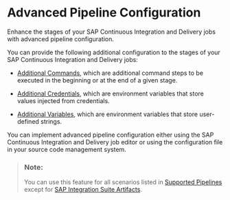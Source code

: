 <!-- loioc8314b6c8e564f42925e9d10453bd541 -->

# Advanced Pipeline Configuration

Enhance the stages of your SAP Continuous Integration and Delivery jobs with advanced pipeline configuration.

You can provide the following additional configuration to the stages of your SAP Continuous Integration and Delivery jobs:

-   [Additional Commands](additional-commands-c05a252.md), which are additional command steps to be executed in the beginning or at the end of a given stage.

-   [Additional Credentials](additional-credentials-af2d1a2.md), which are environment variables that store values injected from credentials.

-   [Additional Variables](additional-variables-74fe540.md), which are environment variables that store user-defined strings.


You can implement advanced pipeline configuration either using the SAP Continuous Integration and Delivery job editor or using the configuration file in your source code management system.

> ### Note:  
> You can use this feature for all scenarios listed in [Supported Pipelines](supported-pipelines-e293286.md) except for [SAP Integration Suite Artifacts](sap-integration-suite-artifacts-019ed68.md).


